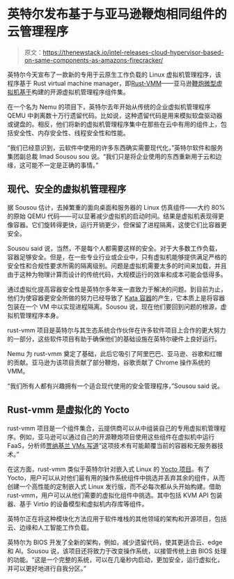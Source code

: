 # 英特尔发布基于与亚马逊鞭炮相同组件的云管理程序

> 原文：<https://thenewstack.io/intel-releases-cloud-hypervisor-based-on-same-components-as-amazons-firecracker/>

英特尔今天宣布了一款新的专用于云原生工作负载的 Linux 虚拟机管理程序，该程序基于 Rust virtual machine manager，即[Rust-VMM](https://github.com/rust-vmm)——亚马逊[鞭炮微型虚拟机基于](https://opensource.com/article/19/3/rust-virtual-machine)构建的开源虚拟机管理程序组件集。

在一个名为 Nemu 的项目下，英特尔去年开始从传统的企业虚拟机管理程序 QEMU 中剥离数十万行遗留代码。比如说，这种遗留代码是用来模拟软盘驱动器或键盘的。相反，他们将新的虚拟机管理程序集中在那些在云中有用的组件上，包括安全性、内存安全性、线程安全性和性能。

“我们已经意识到，云软件中使用的许多东西确实需要现代化，”英特尔软件和服务集团副总裁 Imad Sousou sou 说。“我们只是将企业使用的东西重新用于云和边缘，这可能不一定是正确的事情。”

## 现代、安全的虚拟机管理程序

据 Sousou 估计，去掉繁重的面向桌面和服务器的 Linux 仿真组件——大约 80%的原始 QEMU 代码——可以显著减少虚拟机的启动时间。结果是虚拟机表现得更像容器。它们旋转得更快，运行开销更少，但保留了进程隔离，这使它们比容器更安全。

Sousou said 说，当然，不是每个人都需要这样的安全。对于大多数工作负载，容器足够安全。但是，在一些专业行业或企业中，只有虚拟机能够提供满足严格的安全性和合规性要求所需的隔离级别。问题是虚拟机需要太多的时间来加载，并且由于这种为物理计算而设计的传统代码，大规模运行的效率和成本可能会低得多。

通过虚拟化提高容器安全性是英特尔多年来一直致力于解决的问题。到目前为止，他们为使容器更安全所做的努力已经导致了 [Kata 容器](https://thenewstack.io/kata-containers-secure-lightweight-virtual-machines-container-environments/)的产生，它本质上是将容器包装在一个 VM 中以实现进程隔离。Sousou 说，现在他们要回到问题的根源，虚拟机管理程序本身。

rust-vmm 项目是英特尔与其生态系统合作伙伴在许多软件项目上合作的更大努力的一部分，这些软件项目有助于确保他们的基础设施在英特尔硬件上良好运行。

Nemu 为 rust-vmm 奠定了基础，此后它吸引了阿里巴巴、亚马逊、谷歌和红帽的贡献。亚马逊为该项目贡献了部分鞭炮，谷歌贡献了 Chrome 操作系统的 VMM。

“我们所有人都有兴趣拥有一个适合现代使用的安全管理程序，”Sousou said 说。

## Rust-vmm 是虚拟化的 Yocto

rust-vmm 项目是一个组件集合，云提供商可以从中组装自己的专用虚拟机管理程序。例如，亚马逊可以通过自己的开源鞭炮项目使用这些组件在虚拟机中运行 FaaS，分析师[贾纳基兰 VMs 写道](https://thenewstack.io/how-firecracker-is-going-to-set-modern-infrastructure-on-fire/)“这项技术有可能颠覆当前的容器和无服务器技术。”

在这方面，rust-vmm 类似于英特尔针对嵌入式 Linux 的 [Yocto 项目](https://www.yoctoproject.org/)。有了 Yocto，用户可以从对他们最有用的操作系统组件中挑选并丢弃其余的组件，从而创建一个高性能的定制嵌入式 Linux 发行版，而不必每次都从头开始构建。借助 rust-vmm，用户可以从他们需要的虚拟化组件中挑选。其中包括 KVM API 包装器、基于 Virtio 的设备模型和虚拟机内存库等组件。

英特尔正在将这种模块化方法应用于软件堆栈的其他领域的架构和开源项目，包括云、边缘和人工智能工作负载。

英特尔为 BIOS 开发了全新的架构，例如，减少遗留代码，使其更适合云、edge 和 AI。Sousou 说，该项目还将致力于改变操作系统，以接管传统上由 BIOS 处理的功能。“这是一个完整的系统，可以在几毫秒内启动，更加安全，运行虚拟化，并可以更好地进行自我分区。”

<svg xmlns:xlink="http://www.w3.org/1999/xlink" viewBox="0 0 68 31" version="1.1"><title>Group</title> <desc>Created with Sketch.</desc></svg>